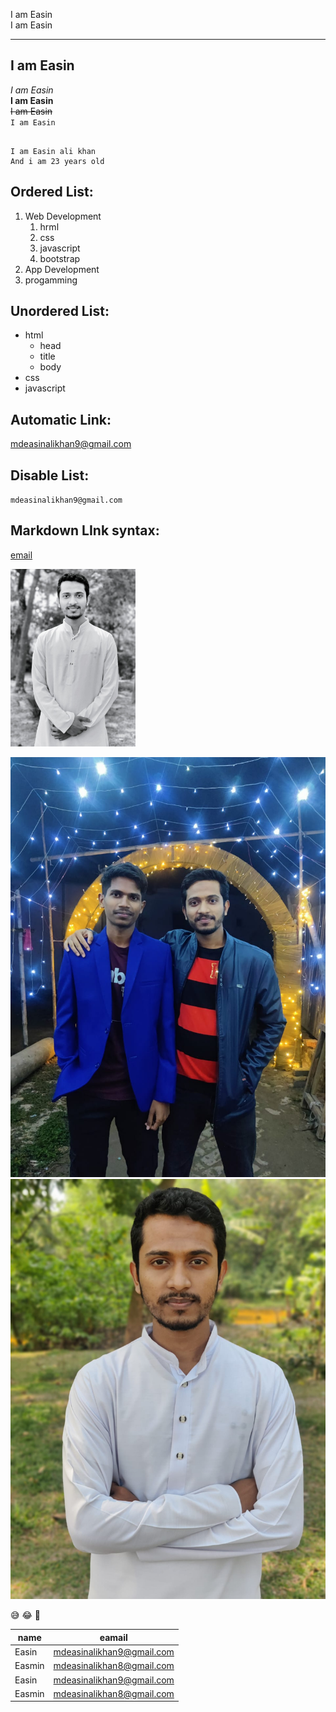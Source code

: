 <!-- I am Easin -->
I am Easin  
I am Easin

---
## I am Easin

_I am Easin_  
__I am Easin__  
~~I am Easin~~  
`I am Easin`
```

I am Easin ali khan
And i am 23 years old

```
## Ordered List:
1. Web Development
    1. hrml
    2. css
    3. javascript
    4. bootstrap
2. App Development
3. progamming

## Unordered List:
- html
    - head
    - title
    - body
- css
- javascript

## Automatic Link:
mdeasinalikhan9@gmail.com

## Disable List:
`mdeasinalikhan9@gmail.com`

## Markdown LInk syntax:
[email](mdeasinalikhan9@gmail.com)

<img src="1.jpg" style ="width:200px; height:auto;">

![Photos](2.jpg)
![Photos](3.jpg)

😅 😂 🤣

| name | eamail |
|------|--------|
| Easin | mdeasinalikhan9@gmail.com |
| Easmin | mdeasinalikhan8@gmail.com|
| Easin | mdeasinalikhan9@gmail.com |
| Easmin | mdeasinalikhan8@gmail.com|












